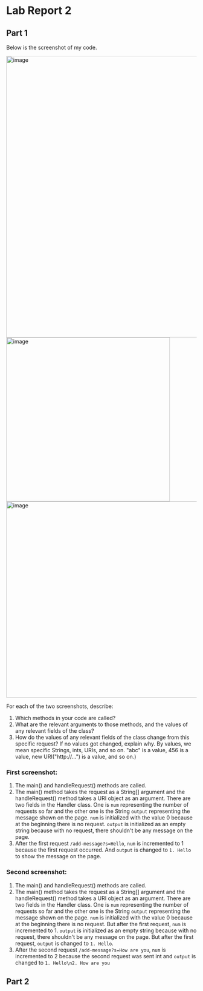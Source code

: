 # Lab Report 2

## Part 1
Below is the screenshot of my code.


<img width="743" alt="image" src="https://github.com/junyuelin/cse15l-lab-reports/assets/97243889/d6237b15-14b4-4ae0-aa95-fe82615581da">
<img width="433" alt="image" src="https://github.com/junyuelin/cse15l-lab-reports/assets/97243889/cc21069b-355a-445d-9e70-3029edbd14a9">
<img width="518" alt="image" src="https://github.com/junyuelin/cse15l-lab-reports/assets/97243889/2533f2b3-583f-448a-9b9b-7ad89297fa94">

For each of the two screenshots, describe:

1. Which methods in your code are called?
2. What are the relevant arguments to those methods, and the values of any relevant fields of the class?
3. How do the values of any relevant fields of the class change from this specific request? If no values got changed, explain why.
By values, we mean specific Strings, ints, URIs, and so on. "abc" is a value, 456 is a value, new URI("http://...") is a value, and so on.)

### First screenshot: 
1. The main() and handleRequest() methods are called.
2. The main() method takes the request as a String[] argument and the handleRequest() method takes a URI object as an argument. There are two fields in the Handler class. One is `num` representing the number of requests so far and the other one is the String `output` representing the message shown on the page. `num` is initialized with the value 0 because at the beginning there is no request. `output` is initialized as an empty string because with no request, there shouldn't be any message on the page.
3. After the first request `/add-message?s=Hello`, `num` is incremented to 1 because the first request occurred. And `output` is changed to `1. Hello` to show the message on the page.

### Second screenshot:
1. The main() and handleRequest() methods are called.
2. The main() method takes the request as a String[] argument and the handleRequest() method takes a URI object as an argument. There are two fields in the Handler class. One is `num` representing the number of requests so far and the other one is the String `output` representing the message shown on the page. `num` is initialized with the value 0 because at the beginning there is no request. But after the first request, `num` is incremented to 1. `output` is initialized as an empty string because with no request, there shouldn't be any message on the page. But after the first request, `output` is changed to `1. Hello`.
3. After the second request `/add-message?s=How are you`, `num` is incremented to 2 because the second request was sent int and `output` is changed to `1. Hello\n2. How are you`

## Part 2
